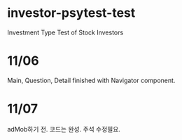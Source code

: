 # investor-psytest-test
Investment Type Test of Stock Investors


# 11/06
Main, Question, Detail finished with Navigator component.

# 11/07
adMob하기 전. 코드는 완성. 주석 수정필요.